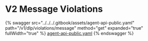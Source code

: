 # V2 Message Violations

{% swagger src="../../../.gitbook/assets/agent-api-public.yaml" path="/v1/dlp/violations/message" method="get" expanded="true" fullWidth="true" %}
[agent-api-public.yaml](../../../.gitbook/assets/agent-api-public.yaml)
{% endswagger %}
